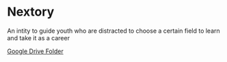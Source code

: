# Nextory
An intity to guide youth who are distracted to choose a certain field to learn and take it as a career

[Google Drive Folder](https://drive.google.com/drive/folders/16SKnAUNPXVVbMLMVhNo3nmAgmcaTftsp?usp=sharing)
